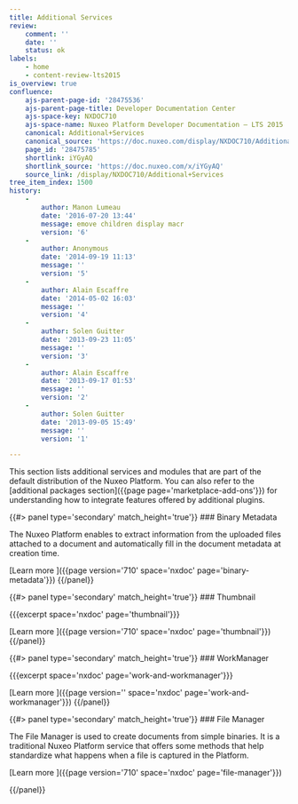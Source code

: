 ```yaml
---
title: Additional Services
review:
    comment: ''
    date: ''
    status: ok
labels:
    - home
    - content-review-lts2015
is_overview: true
confluence:
    ajs-parent-page-id: '28475536'
    ajs-parent-page-title: Developer Documentation Center
    ajs-space-key: NXDOC710
    ajs-space-name: Nuxeo Platform Developer Documentation — LTS 2015
    canonical: Additional+Services
    canonical_source: 'https://doc.nuxeo.com/display/NXDOC710/Additional+Services'
    page_id: '28475785'
    shortlink: iYGyAQ
    shortlink_source: 'https://doc.nuxeo.com/x/iYGyAQ'
    source_link: /display/NXDOC710/Additional+Services
tree_item_index: 1500
history:
    -
        author: Manon Lumeau
        date: '2016-07-20 13:44'
        message: emove children display macr
        version: '6'
    -
        author: Anonymous
        date: '2014-09-19 11:13'
        message: ''
        version: '5'
    -
        author: Alain Escaffre
        date: '2014-05-02 16:03'
        message: ''
        version: '4'
    -
        author: Solen Guitter
        date: '2013-09-23 11:05'
        message: ''
        version: '3'
    -
        author: Alain Escaffre
        date: '2013-09-17 01:53'
        message: ''
        version: '2'
    -
        author: Solen Guitter
        date: '2013-09-05 15:49'
        message: ''
        version: '1'

---
```

This section lists additional services and modules that are part of the default distribution of the Nuxeo Platform. You can also refer to the [additional packages section]({{page page='marketplace-add-ons'}}) for understanding how to integrate features offered by additional plugins.

<div class="row" data-equalizer data-equalize-on="medium">

<div class="column medium-6">
{{#> panel type='secondary' match_height='true'}}
### Binary Metadata

The Nuxeo Platform enables to extract information from the uploaded files attached to a document and automatically fill in the document metadata at creation time.

[Learn more&nbsp;<i class="fa fa-long-arrow-right" aria-hidden="true"></i>]({{page version='710' space='nxdoc' page='binary-metadata'}})
{{/panel}}
</div>

<div class="column medium-6">
{{#> panel type='secondary' match_height='true'}}
### Thumbnail

{{{excerpt space='nxdoc' page='thumbnail'}}}

[Learn more&nbsp;<i class="fa fa-long-arrow-right" aria-hidden="true"></i>]({{page version='710' space='nxdoc' page='thumbnail'}})
{{/panel}}
</div>

</div>

<div class="row" data-equalizer data-equalize-on="medium">

<div class="column medium-6">
{{#> panel type='secondary' match_height='true'}}
### WorkManager

{{{excerpt space='nxdoc' page='work-and-workmanager'}}}

[Learn more&nbsp;<i class="fa fa-long-arrow-right" aria-hidden="true"></i>]({{page version='' space='nxdoc' page='work-and-workmanager'}})
{{/panel}}
</div>

<div class="column medium-6">
{{#> panel type='secondary' match_height='true'}}
### File Manager

The File Manager is used to create documents from simple binaries. It is a traditional Nuxeo Platform service that offers some methods that help standardize what happens when a file is captured in the Platform.

[Learn more&nbsp;<i class="fa fa-long-arrow-right" aria-hidden="true"></i>]({{page version='710' space='nxdoc' page='file-manager'}})

{{/panel}}
</div>
</div>
